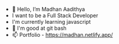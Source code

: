 - 👋 Hello, I’m Madhan Aadithya
- I want to be a Full Stack Developer
- I'm currently learning javascript
- 💞️ I'm good at git bash
- 📫 Portfolio - https://madhan.netlify.app/
